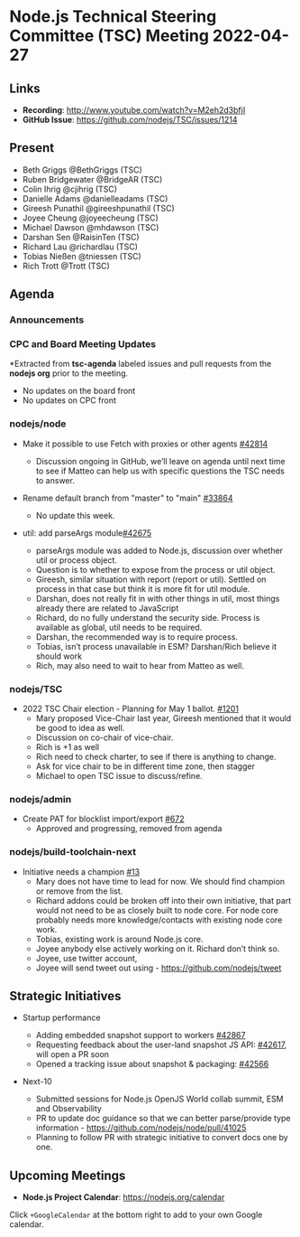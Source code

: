 # Node.js Technical Steering Committee (TSC) Meeting 2022-04-27

## Links

* **Recording**:  <http://www.youtube.com/watch?v=M2eh2d3bfjI>
* **GitHub Issue**: <https://github.com/nodejs/TSC/issues/1214>

## Present

* Beth Griggs @BethGriggs (TSC)
* Ruben Bridgewater @BridgeAR (TSC)
* Colin Ihrig @cjihrig (TSC)
* Danielle Adams @danielleadams (TSC)
* Gireesh Punathil @gireeshpunathil (TSC)
* Joyee Cheung @joyeecheung (TSC)
* Michael Dawson @mhdawson (TSC)
* Darshan Sen @RaisinTen (TSC)
* Richard Lau @richardlau (TSC)
* Tobias Nießen @tniessen (TSC)
* Rich Trott @Trott (TSC)

## Agenda

### Announcements

### CPC and Board Meeting Updates

*Extracted from **tsc-agenda** labeled issues and pull requests from the **nodejs org** prior to the meeting.

* No updates on the board front
* No updates on CPC front

### nodejs/node

* Make it possible to use Fetch with proxies or other agents [#42814](https://github.com/nodejs/node/issues/42814)
  * Discussion ongoing in GitHub, we’ll leave on agenda until next time to see
    if Matteo can help us with specific questions the TSC needs to answer.

* Rename default branch from "master" to "main" [#33864](https://github.com/nodejs/node/issues/33864)
  * No update this week.

* util: add parseArgs module[#42675](https://github.com/nodejs/node/pull/42675)
  * parseArgs module was added to Node.js, discussion over whether util or process object.
  * Question is to whether to expose from the process or util object.
  * Gireesh, similar situation with report (report or util). Settled on process in that case but think it
    is more fit for util module.
  * Darshan, does not really fit in with other things in util, most things already there are related to
    JavaScript
  * Richard, do no fully understand the security side. Process is available as global, util needs to
    be required.
  * Darshan, the recommended way is to require process.
  * Tobias, isn’t process unavailable in ESM?  Darshan/Rich believe it should work
  * Rich, may also need to wait to hear from Matteo as well.

### nodejs/TSC

* 2022 TSC Chair election - Planning for May 1 ballot. [#1201](https://github.com/nodejs/TSC/issues/1201)
  * Mary proposed Vice-Chair last year, Gireesh mentioned that it would be good to idea as well.
  * Discussion on co-chair of vice-chair.
  * Rich is +1 as well
  * Rich need to check charter, to see if there is anything to change.
  * Ask for vice chair to be in different time zone, then stagger
  * Michael to open TSC issue to discuss/refine.

### nodejs/admin

* Create PAT for blocklist import/export [#672](https://github.com/nodejs/admin/issues/672)
  * Approved and progressing, removed from agenda

### nodejs/build-toolchain-next

* Initiative needs a champion [#13](https://github.com/nodejs/build-toolchain-next/issues/13)
  * Mary does not have time to lead for now. We should find champion or remove from the list.
  * Richard addons could be broken off into their own initiative, that part would not need to be
    as closely built to node core. For node core probably needs more knowledge/contacts with
    existing node core work.
  * Tobias, existing work is around Node.js core.
  * Joyee anybody else actively working on it. Richard don’t think so.
  * Joyee, use twitter account,
  * Joyee will send tweet out using - <https://github.com/nodejs/tweet>

## Strategic Initiatives

* Startup performance
  * Adding embedded snapshot support to workers [#42867](https://github.com/nodejs/node/pull/42867)
  * Requesting feedback about the user-land snapshot JS API: [#42617](https://github.com/nodejs/node/issues/42617), will open a PR soon
  * Opened a tracking issue about snapshot & packaging: [#42566](https://github.com/nodejs/node/issues/42566)

* Next-10
  * Submitted sessions for Node.js OpenJS World collab summit, ESM and Observability
  * PR to update doc guidance so that we can better parse/provide type information - <https://github.com/nodejs/node/pull/41025>
  * Planning to follow PR with strategic initiative to convert docs one by one.

## Upcoming Meetings

* **Node.js Project Calendar**: <https://nodejs.org/calendar>

Click `+GoogleCalendar` at the bottom right to add to your own Google calendar.

